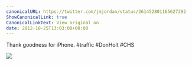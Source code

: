 ```yaml
---
canonicalURL: https://twitter.com/jmjordan/status/261452801165627392
ShowCanonicalLink: true
CanonicalLinkText: View original on
date: 2012-10-25T13:03:00+00:00
---
```

Thank goodness for iPhone. #traffic #DonHolt #CHS

![](/images/261452801165627392-677307194.jpg)